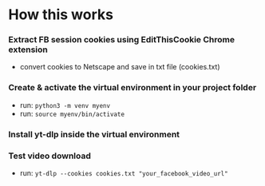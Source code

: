 # How this works

### Extract FB session cookies using EditThisCookie Chrome extension
- convert cookies to Netscape and save in txt file (cookies.txt)
### Create & activate the virtual environment in your project folder
- run: `python3 -m venv myenv`
- run: `source myenv/bin/activate`
### Install yt-dlp inside the virtual environment

### Test video download
- run: `yt-dlp --cookies cookies.txt "your_facebook_video_url"`